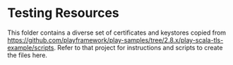# Testing Resources

This folder contains a diverse set of certificates and keystores copied from https://github.com/playframework/play-samples/tree/2.8.x/play-scala-tls-example/scripts. Refer to that project for instructions and scripts to create the files here.
